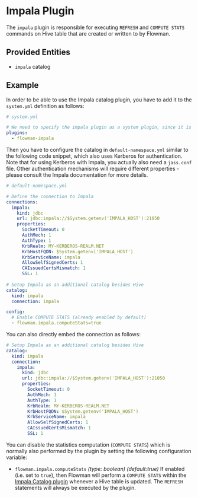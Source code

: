 # Impala Plugin

The `impala` plugin is responsible for executing `REFRESH` and `COMPUTE STATS` commands on Hive table that are created
or written to by Flowman.

## Provided Entities
* `impala` catalog

## Example
In order to be able to use the Impala catalog plugin, you have to add it to the `system.yml` definition as follows:
```yaml
# system.yml

# We need to specify the impala plugin as a system plugin, since it is required to instantiate a namespace
plugins:
  - flowman-impala
```

Then you have to configure the catalog in `default-namespace.yml` similar to the following code snippet, which also uses
Kerberos for authentication. Note that for using Kerberos with Impala, you actually also need a `jass.conf` file. Other
authentication mechanisms will require different properties - please consult the Impala documentation for more details.
```yaml
# default-namespace.yml

# Define the connection to Impala
connections:
  impala:
    kind: jdbc
    url: jdbc:impala://$System.getenv('IMPALA_HOST'):21050
    properties:
      SocketTimeout: 0
      AuthMech: 1
      AuthType: 1
      KrbRealm: MY-KERBEROS-REALM.NET
      KrbHostFQDN: $System.getenv('IMPALA_HOST')
      KrbServiceName: impala
      AllowSelfSignedCerts: 1
      CAIssuedCertsMismatch: 1
      SSL: 1
      
# Setup Impala as an additional catalog besides Hive
catalog:
  kind: impala
  connection: impala

config:
  # Enable COMPUTE STATS (already enabled by default)
  - flowman.impala.computeStats=true
```
You can also directly embed the connection as follows:
```yaml
# Setup Impala as an additional catalog besides Hive
catalog:
  kind: impala
  connection:
    impala:
      kind: jdbc
      url: jdbc:impala://$System.getenv('IMPALA_HOST'):21050
      properties:
        SocketTimeout: 0
        AuthMech: 1
        AuthType: 1
        KrbRealm: MY-KERBEROS-REALM.NET
        KrbHostFQDN: $System.getenv('IMPALA_HOST')
        KrbServiceName: impala
        AllowSelfSignedCerts: 1
        CAIssuedCertsMismatch: 1
        SSL: 1
```


You can disable the statistics computation (`COMPUTE STATS`) which is normally also performed by the plugin by
setting the following configuration variable:

- `flowman.impala.computeStats` *(type: boolean)* *(default:true)*
  If enabled (i.e. set to `true`), then Flowman will perform a `COMPUTE STATS` within the
  [Impala Catalog plugin](impala.md) whenever a Hive table is updated. The `REFRESH` statements will always
  be executed by the plugin.
